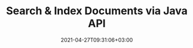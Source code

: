 ---
############################# Static ############################
layout: "product"
date: 2021-04-27T09:31:06+03:00
draft: false

product: "Search"
product_tag: "search"
platform: "Java"
platform_tag: "java"

############################# Head ############################
head_title: "Java Text Search & Indexing API for Documents, PDF, Office & Web"
head_description: "Advanced text search API for Java applications to search, index & retrieve data from documents: PDF, Word, Excel, presentations, email & web file formats."

############################# Header ############################
title: "Search & Index Documents via Java API"
description: "‎Build Java Applications to perform Text Search Manipulation in All Popular Document Formats.‎"
button:
    enable: true

############################# SubMenu ############################
submenu:
    enable: true
    
    left:
        img_alt: "GroupDocs.Search for Java"
        image: "https://www.groupdocs.cloud/templates/groupdocs/images/product-logos/groupdocs-search-java.png"
        product: "GroupDocs.Search"
        platform: "Java"

    middle:
        button:
            # button loop
            - link: "#overview"
              text: "Overview"

            # button loop
            - link: "#features"
              text: "Features"

            # button loop
            - link: "#support"
              text: "Support"

            # button loop
            - link: "https://products.groupdocs.app/search"
              text: "Live Demo"

            # button loop
            - link: "https://purchase.groupdocs.com/pricing/search/java"
              text: "Pricing"

    right:
        link_download: "https://downloads.groupdocs.com/search"
        link_learn: "https://docs.groupdocs.com/search/java/"
        link_buy: "https://purchase.groupdocs.com"

############################# Overview ############################
overview:
    enable: true
    content: |
      GroupDocs.Search for Java allows you to produce business applications that allow your end-users to perform search operations like never before. Our Java API enables users to operate basic to advanced level text search functions. Create and merge multiple indexes. Use Simple, Boolean, Regular Expression (Regex), Fuzzy and other types of queries to rapidly and smartly search through indexes. You can fetch your required information, from files, documents, emails, and archives, as GroupDocs.Search for Java supports all popular file formats.
    tabs:
      enable: true     
      
      ## TAB ONE ##
      tab_one:
        description: |
          Following is an overview of GroupDocs.Search for Java:

        left:
          enable: true
          icon: "fas fa-search"
          title: "Indexing"
          content: |
            * Create & Manage
            * Merge Multiple Indexes
            * Multi-Threading Async Indexing
            * Compact Indexing
            * Archived Files Indexing
        
        right:
          enable: true
          icon: "fas fa-search-plus"
          title: "Advanced Search & Search Queries"
          content: |
            * Fuzzy Search
            * Synonym Search
            * Email Search
            * Handling of Homophonic Terms
            * Searching Protected Files
            * Simple
            * Wild Card
            * Regular Expression (Regex)
            * Faceted & Boolean
            * Case Sensitive
      
      ## TAB TWO ##
      tab_two:
        description: |
          GroupDocs.Search for Java supports all popular [document file formats](https://docs.groupdocs.com/search/java/supported-document-formats/) including: Microsoft Office, images, diagrams and many others.

        left:
          enable: true
          table:
            # table loop
            - title: "Microsoft Office Formats"
              content: |
                * **Word**: DOC, DOCX, DOCM, DOT, DOTX, DOTM
                * **Excel**: XLS, XLSX, XLSM, XLT, XLTX, XLTM, XLSB, XLA, XLAM, CSV, TSV
                * **PowerPoint**: PPT, PPTX, POT, POTX, PPS, PPSX, PPTM, PPSM, POTM
                * **Project**: MPP
                * **Diagram**: VSD, VSS
                * **Microsoft Compiled HTML**: CHM
                * **OneNote**: ONE

        right:
          enable: true
          table:
            # table loop
            - title: "OpenDocument & Other Formats"
              content: |
                * **Portable Document Format**: PDF
                * **OpenDocument**: ODT, OTT, ODS, OTS, ODP
                * **Email**: PST, OST, MSG, EML, EMLX
                * **Web File Formats**: XML, HTM, HTML, XHTML, MHT, MHTML
                * **Audio**: MP3, WAV
                * **Video**: AVI, MOV, QT, FLV, ASF
                * **Text**: TXT
                * **Rich Text Format**: RTF
                * **Markdown Documentation File**: MD
                * **Images**: BMP, GIF, JP2, PNG, WEBP, TIFF, EMF, WMF, JPG, PSD
                * **Others**: TORRENT, ZIP, DCM, DJVU, EPUB, FB2

      ## TAB THREE ##
      tab_three:
        description: |
          GroupDocs.Search for Java supports following Operating Systems, Frameworks & Package ‎Managers:‎
        
        left:
          enable: true
          table:
            # table loop
            - icon: "fab fa-windows"
              title: "Operating Systems"
              content: |
                * Microsoft Windows Desktop
                * Microsoft Windows Server
                * Linux
                * MacOS

            # table loop
            - icon: "fas fa-code"
              title: "Supported Frameworks"
              content: |
                * Java 7 (1.7) and above

        right:
          enable: true
          table:
            # table loop
            - icon: "fas fa-cogs"
              title: "Development Environments"
              content: |
                * NetBeans
                * IntelliJ IDEA
                * Eclipse
            # table loop
            - icon: "fas fa-tools"
              title: "Build Automation Tool"
              content: |
                * Maven

############################# Features ############################
features:
    enable: true
    title: "GroupDocs.Search for Java Features"

    feature:
      # feature loop
      - icon: "fas fa-copy"
        content: "Build Index on Disk or in Memory with Async Multithreading"

      # feature loop
      - icon: "fas fa-eye"
        content: "View Index Creation & Updation Progress"

      # feature loop
      - icon: "fas fa-bolt"
        content: "Selectively Skip Indexing for Specific Files & Skip Specific Words to Index Faster"
      
      # feature loop
      - icon: "fas fa-file-powerpoint"
        content: "Perform Import or Use List to Modify Characters during Indexing & Export to a File"

      # feature loop
      - icon: "fas fa-code"
        content: "Reload Index in case of Error Indexing & Alert User for Contradictory Settings"

      # feature loop
      - icon: "fas fa-cloud"
        content: "Index Status Notification regarding Latest Processed Files"

      # feature loop
      - icon: "fas fa-remove-format"
        content: "Index Zipped Archives inside other ZIP Archives & Get List of Indexed Files in an Archive"

      # feature loop
      - icon: "fas fa-comment-slash"
        content: "Save up Space by Compact Indexing & Password Secured Documents Indexing‎"

      # feature loop
      - icon: "fas fa-location-arrow"
        content: "Document Text Extraction from Index or Source File"

      # feature loop
      - icon: "fas fa-border-all"
        content: "HTML Formatted Text Extraction to a File & Produce URL to Navigate Search Results in HTML"

      # feature loop
      - icon: "fas fa-wrench"
        content: "Add Arbitrary Additional Fields to each Document during Indexing"

      # feature loop
      - icon: "fas fa-columns"
        content: "Configure Similarity Level for Fuzzy Search & Show Best Results"

      # feature loop
      - icon: "fas fa-file-word"
        content: "Smart Management of Typos through Fuzzy Search"

      # feature loop
      - icon: "fas fa-envelope"
        content: "Use Faceted & Boolean Search Simultaneously"

      # feature loop
      - icon: "fas fa-print"
        content: "Configure & Perform Synonyms Search & Smartly Deal with Homophonic Terms"

      # feature loop
      - icon: "fas fa-file-archive"
        content: "Use Date Range & Case Sensitivity as Search Parameters"

      # feature loop
      - icon: "fas fa-lock"
        content: "Make Index to Search & Browse Email Messages via Aspose.Email API"

      # feature loop
      - icon: "fas fa-file-code"
        content: "Use Search Phrases with Spell Check and Wild Cards & Skip Special Characters in Queries"
      
      # feature loop
      - icon: "fas fa-fill-drip"
        content: "Make Single Object Tree by Combining Multiple Queries"

      # feature loop
      - icon: "fas fa-file-excel"
        content: "Divide Search in Smaller Chunks to Rapidly Search Huge Indexes"

      # feature loop
      - icon: "fas fa-heading"
        content: "Index Documents from Streams and Data Structures"

      # feature loop
      - icon: "fas fa-project-diagram"
        content: "Set up Document Filtering in Search Results"

      # feature loop
      - icon: "fas fa-cube"
        content: "Add English Synonyms to Default Synonym Dictionary"

      # feature loop
      - icon: "fab fa-uncharted"
        content: "Enable Exact Number of Occurrences for each Found Word to Offer Alternative Word Suggestions in case of Misspelling"

      # feature loop
      - icon: "fab fa-uncharted"
        content: "Add Text Attributes to Indexed Documents without Re-indexing"

      # feature loop
      - icon: "fab fa-uncharted"
        content: "Perform Indexing and Searching Operations Based on Characters"

      # feature loop
      - icon: "fab fa-uncharted"
        content: "Index Metadata of Non-Textual Document Formats"

    more_feature:
      # more_feature_loop
      - title: "Indexing and Search Operation"
        content: |
          Indexing is used by GroupDocs.Search for Java to collect data, as well as store and parse it for accurate and efficient search operations. GroupDocs.Search for Java uses such Indexes frequently for performing search.

          * **Create Index**: Create Index folder and add/index documents to that folder.
          * **Load Index**: Load an existing Index.
          * **Add Documents to Index**: Add documents to existing Index, asynchronously.
          * **Update Index**: Update existing Index, whenever a document is modified, added or deleted. This keeps search results up to date.
          
          ```java
          / Creating index
          Index index = new Index("c:\\MyIndex");
          // Adding documents to index
          index.addToIndex("c:\\MyDocuments");
          // Searching for words 'affect' or 'effect' in a document with 'principal', 'principle', 'principles', or 'principally'
          SearchResults results = index.search("?ffect & princip?(2~4)");
          ```
      # more_feature_loop
      - title: "Merge Multiple Indices to Improve Search Efficiency"
        content: "GroupDocs.Search for Java API provides the feature to merge multiple indexes into a common index. For an index which is modified frequently, several delta indexes are created. This approach however, makes the search performance slow. GroupDocs.Search for Java overcomes this bottle-neck by creating one common index through merging various delta indexes. This common merged index contains all the information of the merged delta indexes. This approach keeps the delta indexes unchanged while remarkably improving the search efficiency. You can configure various functionalities to further tweak this process."

      # more_feature_loop
      - title: "Recognize Search Queries of Different Keyboard Layout"
        content: "GroupDocs.Search for Java recognizes search queries that do not match your keyboard layout. At the moment, 88 languages and 164 different keyboard layouts can successfully be recognized by GroupDocs.Search for Java.‎"

      # more_feature_loop
      - title: "Search Using Morphological Word Form"
        content: "Using GroupDocs.Search for Java, you have freedom of searching for various word forms. You may search for singular and plural form of specific noun. Or you can choose to search all forms of a verb. Root, third-person singular and simple past along with various other forms can also be searched. For non English languages, you can configure customized word forms."

############################# Support ############################
support:
    enable: true

############################# Solutions ############################
solutions:
    enable: true
    title: "GroupDocs.Search offers document viewing APIs for other popular development environments"

    solution:
        # solution loop
        - img_alt: "GroupDocs.Search for .NET"
          image: "https://www.groupdocs.cloud/templates/groupdocs/images/product-logos/groupdocs-search-net.png"
          product: "GroupDocs.Search"
          platform: ".NET"
          link: "/search/net/"

############################# Back to top ###############################
back_to_top:
  enable: true
---